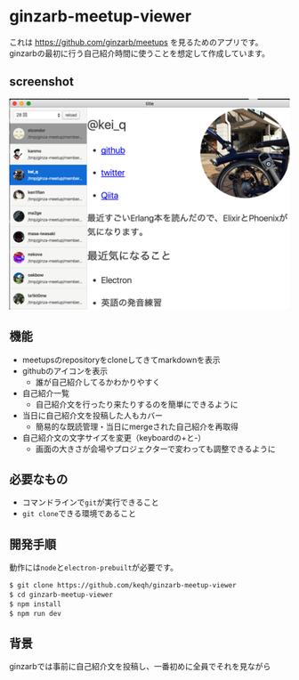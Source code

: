 # ginzarb-meetup-viewer

これは https://github.com/ginzarb/meetups を見るためのアプリです。
ginzarbの最初に行う自己紹介時間に使うことを想定して作成しています。

## screenshot

![screenshot](screenshot.png)

## 機能

- meetupsのrepositoryをcloneしてきてmarkdownを表示
- githubのアイコンを表示
  - 誰が自己紹介してるかわかりやすく
- 自己紹介一覧
  - 自己紹介文を行ったり来たりするのを簡単にできるように
- 当日に自己紹介文を投稿した人もカバー
  - 簡易的な既読管理・当日にmergeされた自己紹介を再取得
- 自己紹介文の文字サイズを変更（keyboardの+と-）
  - 画面の大きさが会場やプロジェクターで変わっても調整できるように

## 必要なもの

- コマンドラインで`git`が実行できること
- `git clone`できる環境であること

## 開発手順

動作には`node`と`electron-prebuilt`が必要です。

```sh
$ git clone https://github.com/keqh/ginzarb-meetup-viewer
$ cd ginzarb-meetup-viewer
$ npm install
$ npm run dev
```

## 背景

ginzarbでは事前に自己紹介文を投稿し、一番初めに全員でそれを見ながら
